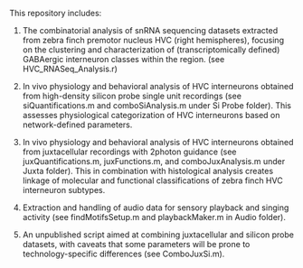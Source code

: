 This repository includes:
1. The combinatorial analysis of snRNA sequencing datasets extracted from zebra finch premotor nucleus HVC (right hemispheres), focusing on the clustering and characterization of (transcriptomically defined) GABAergic interneuron classes within the region. (see HVC_RNASeq_Analysis.r)

2. In vivo physiology and behavioral analysis of HVC interneurons obtained from high-density silicon probe single unit recordings (see siQuantifications.m and comboSiAnalysis.m under Si Probe folder). This assesses physiological categorization of HVC interneurons based on network-defined parameters.

3. In vivo physiology and behavioral analysis of HVC interneurons obtained from juxtacellular recordings with 2photon guidance (see juxQuantifications.m, juxFunctions.m, and comboJuxAnalysis.m under Juxta folder). This in combination with histological analysis creates linkage of molecular and functional classifications of zebra finch HVC interneuron subtypes.

4. Extraction and handling of audio data for sensory playback and singing activity (see findMotifsSetup.m and playbackMaker.m in Audio folder). 

5. An unpublished script aimed at combining juxtacellular and silicon probe datasets, with caveats that some parameters will be prone to technology-specific differences (see ComboJuxSi.m).
